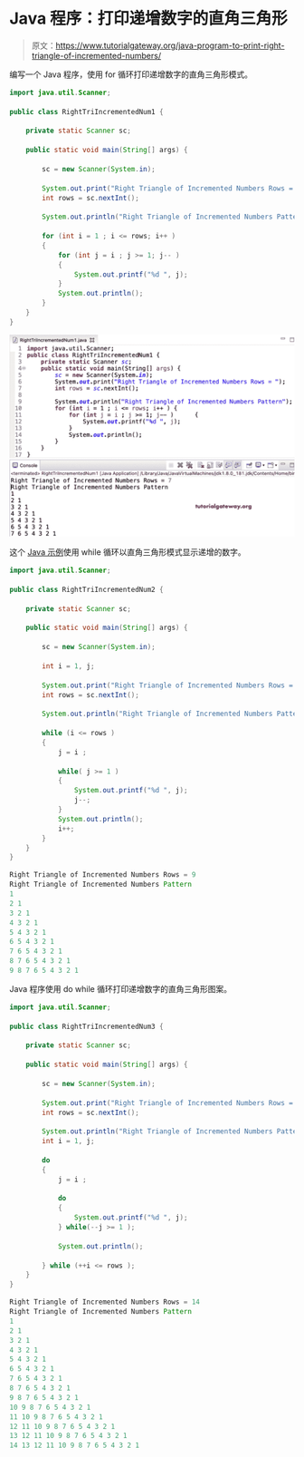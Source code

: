 # Java 程序：打印递增数字的直角三角形

> 原文：<https://www.tutorialgateway.org/java-program-to-print-right-triangle-of-incremented-numbers/>

编写一个 Java 程序，使用 for 循环打印递增数字的直角三角形模式。

```java
import java.util.Scanner;

public class RightTriIncrementedNum1 {

	private static Scanner sc;

	public static void main(String[] args) {

		sc = new Scanner(System.in);	

		System.out.print("Right Triangle of Incremented Numbers Rows = ");
		int rows = sc.nextInt();

		System.out.println("Right Triangle of Incremented Numbers Pattern");

		for (int i = 1 ; i <= rows; i++ ) 
		{
			for (int j = i ; j >= 1; j-- ) 	
			{
				System.out.printf("%d ", j);
			}
			System.out.println();
		}
	}
}
```

![Java Program to Print Right Triangle of Incremented Numbers](img/5ae8b2fb0f1babb317746e73b15d46ca.png)

这个 [Java 示例](https://www.tutorialgateway.org/learn-java-programs/)使用 while 循环以直角三角形模式显示递增的数字。

```java
import java.util.Scanner;

public class RightTriIncrementedNum2 {

	private static Scanner sc;

	public static void main(String[] args) {

		sc = new Scanner(System.in);	

		int i = 1, j; 

		System.out.print("Right Triangle of Incremented Numbers Rows = ");
		int rows = sc.nextInt();

		System.out.println("Right Triangle of Incremented Numbers Pattern");

		while (i <= rows ) 
		{
			j = i ;

			while( j >= 1 ) 	
			{
				System.out.printf("%d ", j);
				j--;
			}
			System.out.println();
			i++;
		}
	}
}
```

```java
Right Triangle of Incremented Numbers Rows = 9
Right Triangle of Incremented Numbers Pattern
1 
2 1 
3 2 1 
4 3 2 1 
5 4 3 2 1 
6 5 4 3 2 1 
7 6 5 4 3 2 1 
8 7 6 5 4 3 2 1 
9 8 7 6 5 4 3 2 1 
```

Java 程序使用 do while 循环打印递增数字的直角三角形图案。

```java
import java.util.Scanner;

public class RightTriIncrementedNum3 {

	private static Scanner sc;

	public static void main(String[] args) {

		sc = new Scanner(System.in);	

		System.out.print("Right Triangle of Incremented Numbers Rows = ");
		int rows = sc.nextInt();

		System.out.println("Right Triangle of Incremented Numbers Pattern");
		int i = 1, j; 

		do
		{
			j = i ;

			do	
			{
				System.out.printf("%d ", j);
			} while(--j >= 1 );

			System.out.println();

		} while (++i <= rows );
	}
}
```

```java
Right Triangle of Incremented Numbers Rows = 14
Right Triangle of Incremented Numbers Pattern
1 
2 1 
3 2 1 
4 3 2 1 
5 4 3 2 1 
6 5 4 3 2 1 
7 6 5 4 3 2 1 
8 7 6 5 4 3 2 1 
9 8 7 6 5 4 3 2 1 
10 9 8 7 6 5 4 3 2 1 
11 10 9 8 7 6 5 4 3 2 1 
12 11 10 9 8 7 6 5 4 3 2 1 
13 12 11 10 9 8 7 6 5 4 3 2 1 
14 13 12 11 10 9 8 7 6 5 4 3 2 1 
```